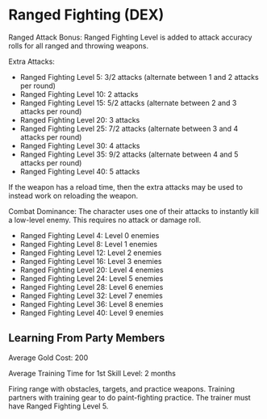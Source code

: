 # Ranged Fighting (DEX)

Ranged Attack Bonus: Ranged Fighting Level is added to attack accuracy rolls for all ranged and throwing weapons.

Extra Attacks:

- Ranged Fighting Level 5: 3/2 attacks (alternate between 1 and 2 attacks per round)
- Ranged Fighting Level 10: 2 attacks
- Ranged Fighting Level 15: 5/2 attacks (alternate between 2 and 3 attacks per round)
- Ranged Fighting Level 20: 3 attacks
- Ranged Fighting Level 25: 7/2 attacks (alternate between 3 and 4 attacks per round)
- Ranged Fighting Level 30: 4 attacks
- Ranged Fighting Level 35: 9/2 attacks (alternate between 4 and 5 attacks per round)
- Ranged Fighting Level 40: 5 attacks

If the weapon has a reload time, then the extra attacks may be used to instead work on reloading the weapon.

Combat Dominance: The character uses one of their attacks to instantly kill a low-level enemy. This requires no attack or damage roll.

- Ranged Fighting Level 4: Level 0 enemies
- Ranged Fighting Level 8: Level 1 enemies
- Ranged Fighting Level 12: Level 2 enemies
- Ranged Fighting Level 16: Level 3 enemies
- Ranged Fighting Level 20: Level 4 enemies
- Ranged Fighting Level 24: Level 5 enemies
- Ranged Fighting Level 28: Level 6 enemies
- Ranged Fighting Level 32: Level 7 enemies
- Ranged Fighting Level 36: Level 8 enemies
- Ranged Fighting Level 40: Level 9 enemies

## Learning From Party Members

Average Gold Cost: 200

Average Training Time for 1st Skill Level: 2 months

Firing range with obstacles, targets, and practice weapons. Training partners with training gear to do paint-fighting practice. The trainer must have Ranged Fighting Level 5.
